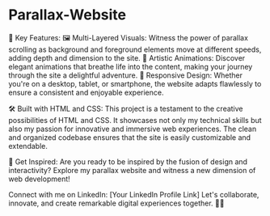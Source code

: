 # Parallax-Website
🎉 Key Features:
🖼️ Multi-Layered Visuals: Witness the power of parallax scrolling as background and foreground elements move at different speeds, adding depth and dimension to the site.
🎨 Artistic Animations: Discover elegant animations that breathe life into the content, making your journey through the site a delightful adventure.
📱 Responsive Design: Whether you're on a desktop, tablet, or smartphone, the website adapts flawlessly to ensure a consistent and enjoyable experience.

🛠️ Built with HTML and CSS:
This project is a testament to the creative possibilities of HTML and CSS. It showcases not only my technical skills but also my passion for innovative and immersive web experiences. The clean and organized codebase ensures that the site is easily customizable and extendable.

🌟 Get Inspired:
Are you ready to be inspired by the fusion of design and interactivity? Explore my parallax website and witness a new dimension of web development!

Connect with me on LinkedIn: [Your LinkedIn Profile Link]
Let's collaborate, innovate, and create remarkable digital experiences together. 🤝🚀
